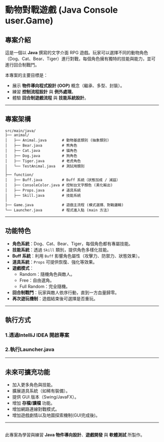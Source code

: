 # 動物對戰遊戲 (Java Console user.Game)

## 專案介紹
這是一個以 **Java** 撰寫的文字介面 RPG 遊戲。玩家可以選擇不同的動物角色（Dog、Cat、Bear、Tiger）進行對戰，每個角色擁有獨特的技能與能力，並可進行回合制戰鬥。

本專案的主要目標是：
- 展示 **物件導向程式設計 (OOP)** 概念（繼承、多型、封裝）。
- 練習 **控制流程設計** 與 **例外處理**。
- 體驗 **回合制遊戲流程** 與 **技能系統設計**。

---

## 專案架構
```
src/main/java/
├── animal/
│   ├── Animal.java       # 動物基底類別 (抽象類別)
│   ├── Bear.java         # 熊角色
│   ├── Cat.java          # 貓角色
│   ├── Dog.java          # 狗角色
│   ├── Tiger.java        # 老虎角色
│   └── TestAnimal.java   # 測試用類別
│
├── function/
│   ├── Buff.java         # Buff 系統（狀態加成 / 減益）
│   ├── ConsoleColor.java # 控制台文字顏色 (美化輸出)
│   ├── Props.java        # 道具系統
│   ├── Skill.java        # 技能系統
│
├── Game.java             # 遊戲主流程 (模式選擇、對戰邏輯)
└── Launcher.java         # 程式進入點 (main 方法)
```

---

## 功能特色
- **角色系統**：Dog、Cat、Bear、Tiger，每個角色都有專屬技能。
- **技能系統**：透過 `Skill` 類別，提供角色多樣化技能。
- **Buff 系統**：利用 `Buff` 影響角色屬性（攻擊力、防禦力、狀態效果）。
- **道具系統**：`Props` 可提供恢復、強化等效果。
- **遊戲模式**：
  - Random：隨機角色與敵人。
  - Free：自由選角。
  - Full Random：完全隨機。
- **回合制戰鬥**：玩家與敵人依序行動，直到一方血量歸零。
- **再次遊玩機制**：遊戲結束後可選擇是否重玩。

---

## 執行方式
### 1.透過IntelliJ IDEA 開啟專案

### 2.執行Launcher.java
---

## 未來可擴充功能
- 加入更多角色與技能。
- 擴展道具系統（如稀有裝備）。
- 提供 GUI 版本（Swing/JavaFX）。
- 增加 **存檔/讀檔** 功能。
- 增加網路連線對戰模式。
- 增加遊戲劇情以及地圖探索機制(GUI完成後)。

---

##
此專案為學習與練習 **Java 物件導向設計**、**遊戲開發** 與 **軟體測試** 所製作。
